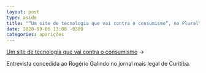 ```yaml
---
layout: post
type: aside
title: "“Um site de tecnologia que vai contra o consumismo”, no Plural"
date: 2020-09-06 13:00 -0300
categories: aparições
---
```

[Um site de tecnologia que vai contra o consumismo](https://www.plural.jor.br/noticias/vizinhanca/um-site-de-tecnologia-que-vai-contra-o-consumismo/) &rarr; 

Entrevista concedida ao Rogério Galindo no jornal mais legal de Curitiba.